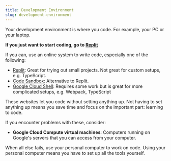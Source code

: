 ```yaml
---
title: Development Environment
slug: development-environment
---
```


Your development environment is where you code. For example, your PC or your
laptop.

**If you just want to start coding, go to [Replit]**

If you can, use an online system to write code, especially one of the following:

* [Replit][replit]: Great for trying out small projects. Not great for custom
setups, e.g. TypeScript.
* [Code Sandbox][code-sandbox]: Alternative to Replit.
* [Google Cloud Shell][google-cloud-shell]: Requires some work but is great for
more complicated setups, e.g. Webpack, TypeScript

[replit]: https://replit.com/
[code-sandbox]: https://codesandbox.io/
[google-cloud-shell]: https://cloud.google.com/shell/

These websites let you code without setting anything up. Not having to set
anything up means you save time and focus on the important part: learning to
code.

If you encounter problems with these, consider:

* **Google Cloud Compute virtual machines**: Computers running on Google's
servers that you can access from your computer.

When all else fails, use your personal computer to work on code. Using your
personal computer means you have to set up all the tools yourself.
